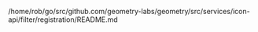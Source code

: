 /home/rob/go/src/github.com/geometry-labs/geometry/src/services/icon-api/filter/registration/README.md